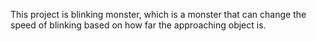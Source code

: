 This project is blinking monster, which is a monster that can change the speed of blinking based on how far the approaching object is.
